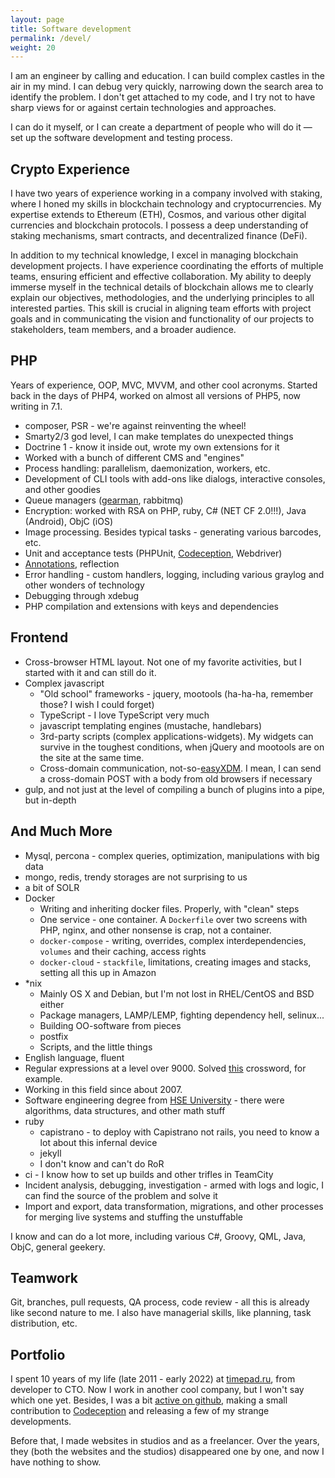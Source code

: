 ```yaml
---
layout: page
title: Software development
permalink: /devel/
weight: 20
---
```


I am an engineer by calling and education. I can build complex castles in the air in my mind. I can debug very quickly, narrowing down the search area to identify the problem. I don't get attached to my code, and I try not to have sharp views for or against certain technologies and approaches.

I can do it myself, or I can create a department of people who will do it — set up the software development and testing process.

## Crypto Experience

I have two years of experience working in a company involved with staking, where I honed my skills in blockchain technology and cryptocurrencies. My expertise extends to Ethereum (ETH), Cosmos, and various other digital currencies and blockchain protocols. I possess a deep understanding of staking mechanisms, smart contracts, and decentralized finance (DeFi).

In addition to my technical knowledge, I excel in managing blockchain development projects. I have experience coordinating the efforts of multiple teams, ensuring efficient and effective collaboration. My ability to deeply immerse myself in the technical details of blockchain allows me to clearly explain our objectives, methodologies, and the underlying principles to all interested parties. This skill is crucial in aligning team efforts with project goals and in communicating the vision and functionality of our projects to stakeholders, team members, and a broader audience.

## PHP
Years of experience, OOP, MVC, MVVM, and other cool acronyms. Started back in the days of PHP4, worked on almost all versions of PHP5, now writing in 7.1.

* composer, PSR - we're against reinventing the wheel!
* Smarty2/3 god level, I can make templates do unexpected things
* Doctrine 1 - know it inside out, wrote my own extensions for it
* Worked with a bunch of different CMS and "engines"
* Process handling: parallelism, daemonization, workers, etc.
* Development of CLI tools with add-ons like dialogs, interactive consoles, and other goodies
* Queue managers ([gearman](http://gearman.org/), rabbitmq)
* Encryption: worked with RSA on PHP, ruby, C# (NET CF 2.0!!!), Java (Android), ObjC (iOS)
* Image processing. Besides typical tasks - generating various barcodes, etc.
* Unit and acceptance tests (PHPUnit, [Codeception](http://codeception.com/), Webdriver)
* [Annotations](https://github.com/doctrine/annotations), reflection
* Error handling - custom handlers, logging, including various graylog and other wonders of technology
* Debugging through xdebug
* PHP compilation and extensions with keys and dependencies

## Frontend
* Cross-browser HTML layout. Not one of my favorite activities, but I started with it and can still do it.
* Complex javascript
  * "Old school" frameworks - jquery, mootools (ha-ha-ha, remember those? I wish I could forget)
  * TypeScript - I love TypeScript very much
  * javascript templating engines (mustache, handlebars)
  * 3rd-party scripts (complex applications-widgets). My widgets can survive in the toughest conditions, when jQuery and mootools are on the site at the same time.
  * Cross-domain communication, not-so-[easyXDM](http://easyxdm.net/wp/). I mean, I can send a cross-domain POST with a body from old browsers if necessary
* gulp, and not just at the level of compiling a bunch of plugins into a pipe, but in-depth

## And Much More
* Mysql, percona - complex queries, optimization, manipulations with big data
* mongo, redis, trendy storages are not surprising to us
* a bit of SOLR
* Docker
  * Writing and inheriting docker files. Properly, with "clean" steps
  * One service - one container. A `Dockerfile` over two screens with PHP, nginx, and other nonsense is crap, not a container.
  * `docker-compose` - writing, overrides, complex interdependencies, `volumes` and their caching, access rights
  * `docker-cloud` - `stackfile`, limitations, creating images and stacks, setting all this up in Amazon
* *nix
  * Mainly OS X and Debian, but I'm not lost in RHEL/CentOS and BSD either
  * Package managers, LAMP/LEMP, fighting dependency hell, selinux...
  * Building OO-software from pieces
  * postfix
  * Scripts, and the little things
* English language, fluent
* Regular expressions at a level over 9000. Solved [this](http://habrahabr.ru/post/168591/) crossword, for example.
* Working in this field since about 2007.
* Software engineering degree from [HSE University](https://www.hse.ru/en/) - there were algorithms, data structures, and other math stuff
* ruby
  * capistrano - to deploy with Capistrano not rails, you need to know a lot about this infernal device
  * jekyll
  * I don't know and can't do RoR
* ci - I know how to set up builds and other trifles in TeamCity
* Incident analysis, debugging, investigation - armed with logs and logic, I can find the source of the problem and solve it
* Import and export, data transformation, migrations, and other processes for merging live systems and stuffing the unstuffable

I know and can do a lot more, including various C#, Groovy, QML, Java, ObjC, general geekery.

## Teamwork
Git, branches, pull requests, QA process, code review - all this is already like second nature to me. I also have managerial skills, like planning, task distribution, etc.

## Portfolio

I spent 10 years of my life (late 2011 - early 2022) at [timepad.ru](https://timepad.ru/), from developer to CTO. Now I work in another cool company, but I won't say which one yet.
Besides, I was a bit [active on github](/projects/), making a small contribution to [Codeception](http://codeception.com/) and releasing a few of my strange developments.

Before that, I made websites in studios and as a freelancer. Over the years, they (both the websites and the studios) disappeared one by one, and now I have nothing to show.